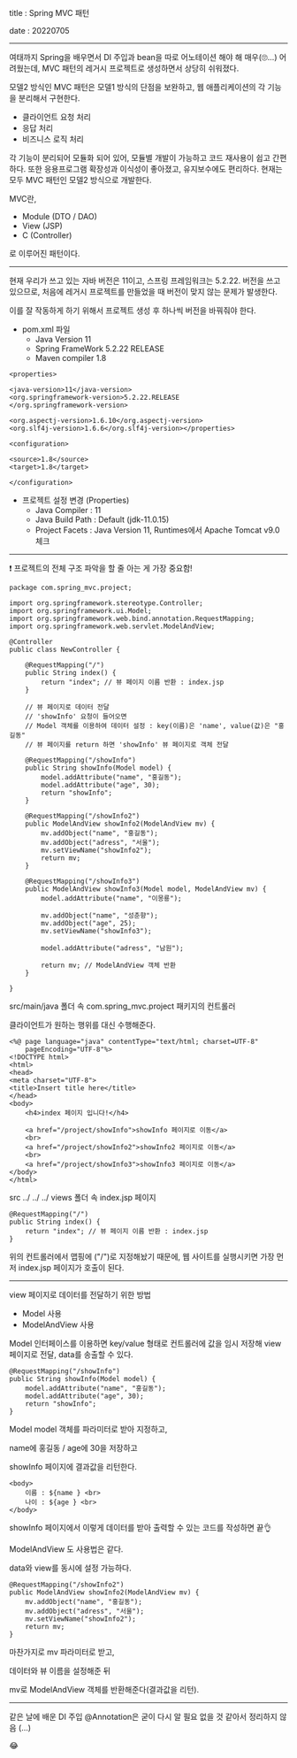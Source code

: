title : Spring MVC 패턴

date : 20220705



------



여태까지 Spring을 배우면서 DI 주입과 bean을 따로 어노테이션 해야 해 매우(🙄...) 어려웠는데, MVC 패턴의 레거시 프로젝트로 생성하면서 상당히 쉬워졌다.



모델2 방식인 MVC 패턴은 모델1 방식의 단점을 보완하고, 웹 애플리케이션의 각 기능을 분리해서 구현한다.



- 클라이언트 요청 처리
- 응답 처리
- 비즈니스 로직 처리



각 기능이 분리되어 모듈화 되어 있어, 모듈별 개발이 가능하고 코드 재사용이 쉽고 간편하다. 또한 응용프로그램 확장성과 이식성이 좋아졌고, 유지보수에도 편리하다. 현재는 모두 MVC 패턴인 모델2 방식으로 개발한다.



MVC란,

- Module (DTO / DAO)
- View (JSP)
- C (Controller)

로 이루어진 패턴이다.



------



현재 우리가 쓰고 있는 자바 버전은 11이고, 스프링 프레임워크는 5.2.22. 버전을 쓰고 있으므로, 처음에 레거시 프로젝트를 만들었을 때 버전이 맞지 않는 문제가 발생한다.



이를 잘 작동하게 하기 위해서 프로젝트 생성 후 하나씩 버전을 바꿔줘야 한다.

- pom.xml 파일
  - Java Version 11
  - Spring FrameWork 5.2.22 RELEASE
  - Maven compiler 1.8

```
<properties>

<java-version>11</java-version>
<org.springframework-version>5.2.22.RELEASE
</org.springframework-version>

<org.aspectj-version>1.6.10</org.aspectj-version>
<org.slf4j-version>1.6.6</org.slf4j-version></properties>
```

```
<configuration>

<source>1.8</source>
<target>1.8</target>

</configuration>
```



- 프로젝트 설정 변경 (Properties)
  - Java Compiler : 11
  - Java Build Path : Default (jdk-11.0.15)
  - Project Facets : Java Version 11, Runtimes에서 Apache Tomcat v9.0 체크



------



❗ 프로젝트의 전체 구조 파악을 할 줄 아는 게 가장 중요함!



```
package com.spring_mvc.project;

import org.springframework.stereotype.Controller;
import org.springframework.ui.Model;
import org.springframework.web.bind.annotation.RequestMapping;
import org.springframework.web.servlet.ModelAndView;

@Controller
public class NewController {

	@RequestMapping("/")
	public String index() {
		return "index"; // 뷰 페이지 이름 반환 : index.jsp
	}

	// 뷰 페이지로 데이터 전달
	// 'showInfo' 요청이 들어오면
	// Model 객체를 이용하여 데이터 설정 : key(이름)은 'name', value(값)은 "홍길동"
	// 뷰 페이지를 return 하면 'showInfo' 뷰 페이지로 객체 전달

	@RequestMapping("/showInfo")
	public String showInfo(Model model) {
		model.addAttribute("name", "홍길동");
		model.addAttribute("age", 30);
		return "showInfo";
	}

	@RequestMapping("/showInfo2")
	public ModelAndView showInfo2(ModelAndView mv) {
		mv.addObject("name", "홍길동");
		mv.addObject("adress", "서울");
		mv.setViewName("showInfo2");
		return mv;
	}

	@RequestMapping("/showInfo3")
	public ModelAndView showInfo3(Model model, ModelAndView mv) {
		model.addAttribute("name", "이몽룡");

		mv.addObject("name", "성춘향");
		mv.addObject("age", 25);
		mv.setViewName("showInfo3");

		model.addAttribute("adress", "남원");

		return mv; // ModelAndView 객체 반환
	}

}
```

src/main/java 폴더 속 com.spring_mvc.project 패키지의 컨트롤러

클라이언트가 원하는 행위를 대신 수행해준다.



```
<%@ page language="java" contentType="text/html; charset=UTF-8"
	pageEncoding="UTF-8"%>
<!DOCTYPE html>
<html>
<head>
<meta charset="UTF-8">
<title>Insert title here</title>
</head>
<body>
	<h4>index 페이지 입니다!</h4>

	<a href="/project/showInfo">showInfo 페이지로 이동</a>
	<br>
	<a href="/project/showInfo2">showInfo2 페이지로 이동</a>
	<br>
	<a href="/project/showInfo3">showInfo3 페이지로 이동</a>
</body>
</html>
```

src ../ ../ ../ views 폴더 속 index.jsp 페이지



	@RequestMapping("/")
	public String index() {
		return "index"; // 뷰 페이지 이름 반환 : index.jsp
	}

위의 컨트롤러에서 맵핑에 ("/")로 지정해놨기 때문에, 웹 사이트를 실행시키면 가장 먼저 index.jsp 페이지가 호출이 된다.



------



view 페이지로 데이터를 전달하기 위한 방법

- Model 사용
- ModelAndView 사용



Model 인터페이스를 이용하면 key/value 형태로 컨트롤러에 값을 임시 저장해 view 페이지로 전달, data를 송출할 수 있다.



	@RequestMapping("/showInfo")
	public String showInfo(Model model) {
		model.addAttribute("name", "홍길동");
		model.addAttribute("age", 30);
		return "showInfo";
	}



Model model 객체를 파라미터로 받아 지정하고,

name에 홍길동 / age에 30을 저장하고

showInfo 페이지에 결과값을 리턴한다.



```
<body>
	이름 : ${name } <br>
	나이 : ${age } <br>
</body>
```



showInfo 페이지에서 이렇게 데이터를 받아 출력할 수 있는 코드를 작성하면 끝👌



ModelAndView 도 사용법은 같다.

data와 view를 동시에 설정 가능하다.



	@RequestMapping("/showInfo2")
	public ModelAndView showInfo2(ModelAndView mv) {
		mv.addObject("name", "홍길동");
		mv.addObject("adress", "서울");
		mv.setViewName("showInfo2");
		return mv;
	}

마찬가지로 mv 파라미터로 받고,

데이터와 뷰 이름을 설정해준 뒤

mv로 ModelAndView 객체를 반환해준다(결과값을 리턴).



------



같은 날에 배운 DI 주입 @Annotation은 굳이 다시 알 필요 없을 것 같아서 정리하지 않음 (...)

😂